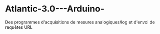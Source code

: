 # Atlantic-3.0---Arduino-
Des programmes d'acquisitions de mesures analogiques/log et d'envoi de requêtes URL

